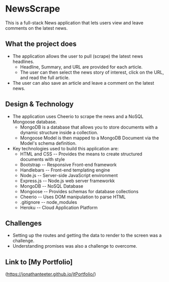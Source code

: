 # NewsScrape
This is a full-stack News application that lets users view and leave comments on the latest news. 

## What the project does
* The application allows the user to pull (scrape) the latest news headlines.   
    * Headline, Summary, and URL are provided for each article.  
    * The user can then select the news story of interest, click on the URL, and read the full article.  
* The user can also save an article and leave a comment on the latest news.

## Design & Technology
* The application uses Cheerio to scrape the news and a NoSQL Mongoose database. 
    * MongoDB is a database that allows you to store documents with a dynamic structure inside a collection.
    * Mongoose Model is then mapped to a MongoDB Document via the Model's schema definition.
* Key technologies used to build this application are:
    * HTML and CSS -- Provides the means to create structured documents with style
    * Bootstrap -- Responsive Front-end framework
    * Handlebars -- Front-end templating engine
    * Node.js -- Server-side JavaScript environment
    * Express.js -- Node.js web server frameworkk 
    * MongoDB -- NoSQL Database
    * Mongoose -- Provides schemas for database collections
    * Cheerio -- Uses DOM manipulation to parse HTML
    * .gitignore -- node_modules
    * Heroku -- Cloud Application Platform

## Challenges
* Setting up the routes and getting the data to render to the screen was a challenge.
* Understanding promises was also a challenge to overcome.

## Link to [My Portfolio] 
(https://jonathanteeter.github.io/jtPortfolio/)
